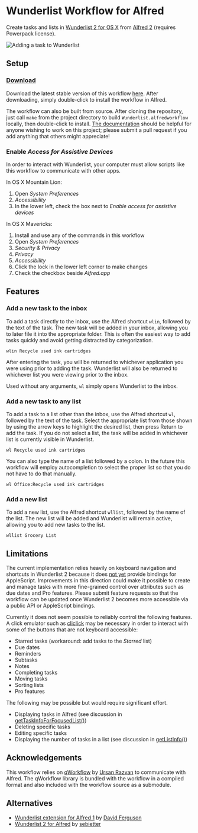 Wunderlist Workflow for Alfred
==========================

Create tasks and lists in [Wunderlist 2 for OS X](http://appstore.com/mac/Wunderlist) from [Alfred 2](http://www.alfredapp.com/) (requires Powerpack license).

![Adding a task to Wunderlist](https://raw.github.com/idpaterson/alfred-wunderlist-workflow/gh-pages/images/screenshots/add_task_to_list.jpg)

Setup
-----

### [Download](https://raw.github.com/idpaterson/alfred-wunderlist-workflow/master/Wunderlist.alfredworkflow)

Download the latest stable version of this workflow [here](https://raw.github.com/idpaterson/alfred-wunderlist-workflow/master/Wunderlist.alfredworkflow). After downloading, simply double-click to install the workflow in Alfred. 

The workflow can also be built from source. After cloning the repository, just call `make` from the project directory to build `Wunderlist.alfredworkflow` locally, then double-click to install. [The documentation](http://idpaterson.github.io/alfred-wunderlist-workflow/) should be helpful for anyone wishing to work on this project; please submit a pull request if you add anything that others might appreciate!

### Enable *Access for Assistive Devices*
In order to interact with Wunderlist, your computer must allow scripts like this workflow to communicate with other apps.

In OS X Mountain Lion:

1. Open *System Preferences*
2. *Accessibility*
3. In the lower left, check the box next to *Enable access for assistive devices*

In OS X Mavericks:

1. Install and use any of the commands in this workflow
2. Open *System Preferences*
3. *Security & Privacy*
4. *Privacy*
5. *Accessibility*
6. Click the lock in the lower left corner to make changes
7. Check the checkbox beside *Alfred.app* 

Features
--------

### Add a new task to the inbox

To add a task directly to the inbox, use the Alfred shortcut `wlin`, followed by the text of the task. The new task will be added in your inbox, allowing you to later file it into the appropriate folder. This is often the easiest way to add tasks quickly and avoid getting distracted by categorization.

	wlin Recycle used ink cartridges

After entering the task, you will be returned to whichever application you were using prior to adding the task. Wunderlist will also be returned to whichever list you were viewing prior to the inbox. 

Used without any arguments, `wl` simply opens Wunderlist to the inbox.

### Add a new task to any list

To add a task to a list other than the inbox, use the Alfred shortcut `wl`, followed by the text of the task. Select the appropriate list from those shown by using the arrow keys to highlight the desired list, then press Return to add the task. If you do not select a list, the task will be added in whichever list is currently visible in Wunderlist.

	wl Recycle used ink cartridges

You can also type the name of a list followed by a colon. In the future this workflow will employ autocompletion to select the proper list so that you do not have to do that manually.

	wl Office:Recycle used ink cartridges

### Add a new list 

To add a new list, use the Alfred shortcut `wllist`, followed by the name of the list. The new list will be added and Wunderlist will remain active, allowing you to add new tasks to the list.

	wllist Grocery List

Limitations
-----------

The current implementation relies heavily on keyboard navigation and shortcuts in Wunderlist 2 because it does [not yet](http://www.alfredforum.com/topic/1302-workflow-for-wunderlist-2/?p=8074) provide bindings for AppleScript. Improvements in this direction could make it possible to create and manage tasks with more fine-grained control over attributes such as due dates and Pro features. Please submit feature requests so that the workflow can be updated once Wunderlist 2 becomes more accessible via a public API or AppleScript bindings.

Currently it does not seem possible to reliably control the following features. A click emulator such as [cliclick](http://www.bluem.net/en/mac/cliclick/) may be necessary in order to interact with some of the buttons that are not keyboard accessible:
* Starred tasks (workaround: add tasks to the *Starred* list)
* Due dates
* Reminders
* Subtasks
* Notes
* Completing tasks
* Moving tasks
* Sorting lists
* Pro features

The following may be possible but would require significant effort.
* Displaying tasks in Alfred (see discussion in [getTaskInfoForFocusedList()](http://idpaterson.github.io/alfred-wunderlist-workflow/index.html#//apple_ref/applescript/func/getTaskInfoForFocusedList))
* Deleting specific tasks
* Editing specific tasks
* Displaying the number of tasks in a list (see discussion in [getListInfo()](http://idpaterson.github.io/alfred-wunderlist-workflow/index.html#//apple_ref/applescript/func/getListInfo))

Acknowledgements
----------------

This workflow relies on [qWorkflow](https://github.com/qlassiqa/qWorkflow) by [Ursan Razvan](https://github.com/qlassiqa) to communicate with Alfred. The qWorkflow library is bundled with the workflow in a compiled format and also included with the workflow source as a submodule.

Alternatives
------------

* [Wunderlist extension for Alfred 1](https://github.com/jdfwarrior/Wunderlist) by [David Ferguson](https://github.com/jdfwarrior)
* [Wunderlist 2 for Alfred](https://github.com/sebietter/Wunderlist-2-for-Alfred) by [sebietter](https://github.com/sebietter)